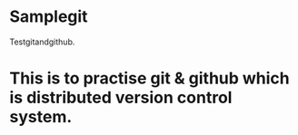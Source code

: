 # Samplegit
Testgitandgithub.
<h1>This is to practise git & github which is distributed version control system.</h1> 
